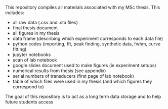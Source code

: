 This repository compiles all materials associated with my MSc thesis. This includes:

- all raw data (.csv and .sta files)
- final thesis document
- all figures in my thesis
- data frame (describing which experiment corresponds to each data file)
- python codes (importing, fft, peak finding, synthetic data, fwhm, curve fitting)
- jupyter notebooks
- scan of lab notebook 
- google slides document used to make figures (ie experiment setups)
- numerical results from thesis (see appendix)
- serial numbers of transducers (first page of lab notebook)
- table of which files were used in my thesis (and which figures they correspond to)
  
The goal of this repository is to act as a long term data storage and to help future students access
